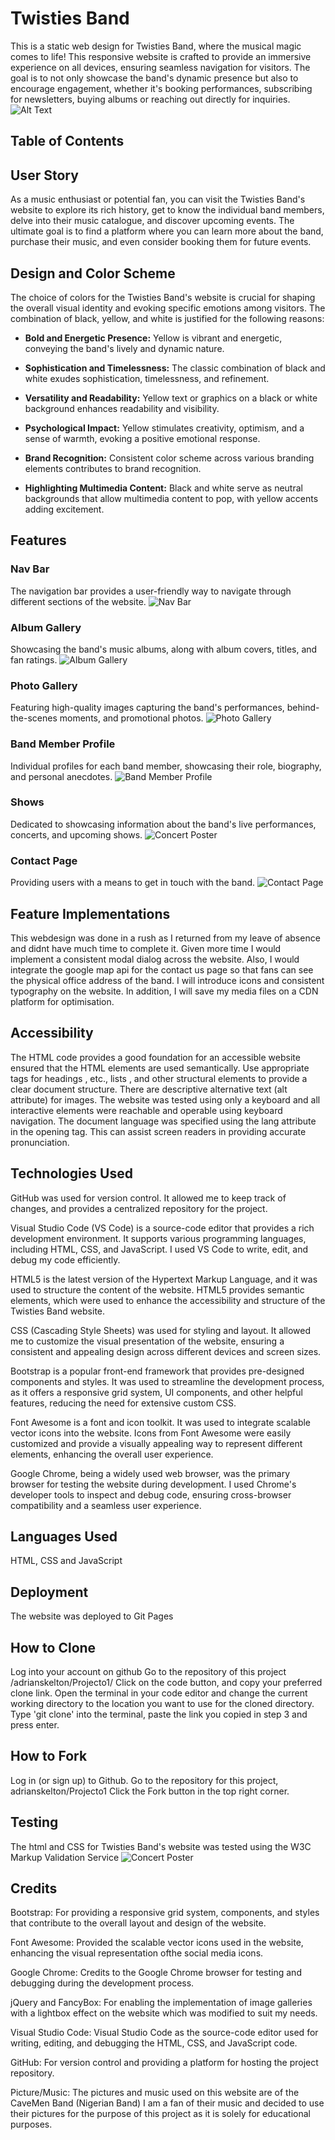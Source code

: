 
# Twisties Band

This is a static web design for Twisties Band, where the musical magic comes to life! This responsive website is crafted to provide an immersive experience on all devices, ensuring seamless navigation for visitors. The goal is to not only showcase the band's dynamic presence but also to encourage engagement, whether it's booking performances, subscribing for newsletters, buying albums or reaching out directly for inquiries.
![Alt Text](assets/images/banner.jpg)


## Table of Contents


## User Story

As a music enthusiast or potential fan, you can visit the Twisties Band's website to explore its rich history, get to know the individual band members, delve into their music catalogue, and discover upcoming events. The ultimate goal is to find a platform where you can learn more about the band, purchase their music, and even consider booking them for future events.

## Design and Color Scheme

The choice of colors for the Twisties Band's website is crucial for shaping the overall visual identity and evoking specific emotions among visitors. The combination of black, yellow, and white is justified for the following reasons:

- **Bold and Energetic Presence:**
  Yellow is vibrant and energetic, conveying the band's lively and dynamic nature.

- **Sophistication and Timelessness:**
  The classic combination of black and white exudes sophistication, timelessness, and refinement.

- **Versatility and Readability:**
  Yellow text or graphics on a black or white background enhances readability and visibility.

- **Psychological Impact:**
  Yellow stimulates creativity, optimism, and a sense of warmth, evoking a positive emotional response.

- **Brand Recognition:**
  Consistent color scheme across various branding elements contributes to brand recognition.

- **Highlighting Multimedia Content:**
  Black and white serve as neutral backgrounds that allow multimedia content to pop, with yellow accents adding excitement.

## Features

### Nav Bar
The navigation bar provides a user-friendly way to navigate through different sections of the website.
![Nav Bar](assets/images/nav.png)

### Album Gallery
Showcasing the band's music albums, along with album covers, titles, and fan ratings.
![Album Gallery](assets/images/Media.png)

### Photo Gallery
Featuring high-quality images capturing the band's performances, behind-the-scenes moments, and promotional photos.
![Photo Gallery](assets/images/Photogallery.png)

### Band Member Profile
Individual profiles for each band member, showcasing their role, biography, and personal anecdotes.
![Band Member Profile](assets/images/bandmembers.png)

### Shows
Dedicated to showcasing information about the band's live performances, concerts, and upcoming shows.
![Concert Poster](assets/images/shows.png)

### Contact Page
Providing users with a means to get in touch with the band.
![Contact Page](assets/images/contact.png)

## Feature Implementations
This webdesign was done in a rush as I returned from my leave of absence and didnt have much time to complete it. Given more time I would implement a consistent modal dialog across the website. Also, I would integrate the google map api for the contact us page so that fans can see the physical office address of the band. I will introduce icons and consistent typography on the website. In addition, I will save my media files on a CDN platform for optimisation. 

## Accessibility
The HTML code provides a good foundation for an accessible website ensured that the HTML elements are used semantically. Use appropriate tags for headings , etc., lists , and other structural elements to provide a clear document structure. There are descriptive alternative text (alt attribute) for images. The website was tested using only a keyboard and all interactive elements were reachable and operable using keyboard navigation. The document language was specified using the lang attribute in the opening tag. This can assist screen readers in providing accurate pronunciation.

## Technologies Used
GitHub was used for version control. It allowed me to keep track of changes, and provides a centralized repository for the project.

Visual Studio Code (VS Code) is a source-code editor that provides a rich development environment. It supports various programming languages, including HTML, CSS, and JavaScript. I used VS Code to write, edit, and debug my code efficiently.

HTML5 is the latest version of the Hypertext Markup Language, and it was used to structure the content of the website. HTML5 provides semantic elements, which were used to enhance the accessibility and structure of the Twisties Band website.


CSS (Cascading Style Sheets) was used for styling and layout. It allowed me to customize the visual presentation of the website, ensuring a consistent and appealing design across different devices and screen sizes.


Bootstrap is a popular front-end framework that provides pre-designed components and styles. It was used to streamline the development process, as it offers a responsive grid system, UI components, and other helpful features, reducing the need for extensive custom CSS.

Font Awesome is a font and icon toolkit. It was used to integrate scalable vector icons into the website. Icons from Font Awesome were easily customized and provide a visually appealing way to represent different elements, enhancing the overall user experience.

Google Chrome, being a widely used web browser, was the primary browser for testing the website during development. I used Chrome's developer tools to inspect and debug code, ensuring cross-browser compatibility and a seamless user experience.

## Languages Used
HTML, CSS and JavaScript

## Deployment
The website was deployed to Git Pages

## How to Clone
Log into your account on github
Go to the repository of this project /adrianskelton/Projecto1/
Click on the code button, and copy your preferred clone link.
Open the terminal in your code editor and change the current working directory to the location you want to use for the cloned directory.
Type 'git clone' into the terminal, paste the link you copied in step 3 and press enter.

## How to Fork
Log in (or sign up) to Github.
Go to the repository for this project, adrianskelton/Projecto1
Click the Fork button in the top right corner.

## Testing
The html and CSS for Twisties Band's website was tested using the W3C Markup Validation Service
![Concert Poster](assets/images/testingcss2.png)

## Credits 
Bootstrap:
For providing a responsive grid system, components, and styles that contribute to the overall layout and design of the website.

Font Awesome:
Provided the scalable vector icons used in the website, enhancing the visual representation ofthe social media icons.

Google Chrome:
Credits to the Google Chrome browser for testing and debugging during the development process.

jQuery and FancyBox:
For enabling the implementation of image galleries with a lightbox effect on the website which was modified to suit my needs.

Visual Studio Code:
 Visual Studio Code as the source-code editor used for writing, editing, and debugging the HTML, CSS, and JavaScript code.

GitHub:
For version control and providing a platform for hosting the project repository.

Picture/Music:
The pictures and music used on this website are of the CaveMen Band (Nigerian Band) I am a fan of their music and decided to use their pictures for the purpose of this project as it is solely for educational purposes. 

